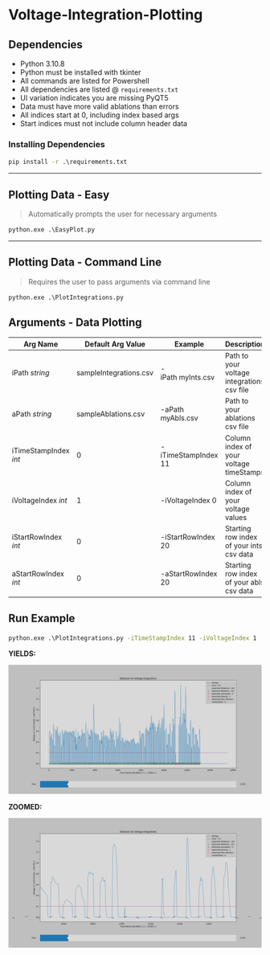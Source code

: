 # Voltage-Integration-Plotting

## **Dependencies**

* Python 3.10.8
* Python must be installed with tkinter
* All commands are listed for Powershell
* All dependencies are listed @ `requirements.txt`
* UI variation indicates you are missing PyQT5
* Data must have more valid ablations than errors
* All indices start at 0, including index based args
* Start indices must not include column header data

### **Installing Dependencies**

```cmd
pip install -r .\requirements.txt
```

---

## **Plotting Data - Easy**

> Automatically prompts the user for necessary arguments

```cmd
python.exe .\EasyPlot.py
```

---

## **Plotting Data - Command Line**

> Requires the user to pass arguments via command line

```cmd
python.exe .\PlotIntegrations.py
```

## **Arguments - Data Plotting**

| Arg Name       | Default Arg Value | Example                    | Description                                               |
| -------------- | ---------------------- | -------------------------- | --------------------------------------------------------- |
| iPath *string*         | sampleIntegrations.csv | -iPath myInts.csv | Path to your voltage integrations csv file                |
| aPath *string*         | sampleAblations.csv | -aPath myAbls.csv     | Path to your ablations csv file                           |
| iTimeStampIndex *int* | 0 | -iTimeStampIndex 11         | Column index of your voltage timeStamps |
| iVoltageIndex *int*   | 1 | -iVoltageIndex 0            | Column index of your voltage values |
| iStartRowIndex *int* | 0 | -iStartRowIndex 20         | Starting row index of your ints csv data |
| aStartRowIndex *int* | 0  | -aStartRowIndex 20         | Starting row index of your abls csv data |

## **Run Example**

```cmd
python.exe .\PlotIntegrations.py -iTimeStampIndex 11 -iVoltageIndex 1
```

**YIELDS:**

![Plot of Generated Sample Data](./Figure_1.png "Plot of Existing Sample Data")

**ZOOMED:**

![Plot of Generated Sample Data](./Figure_2.png "Plot of Existing Sample Data - ZOOMED")
